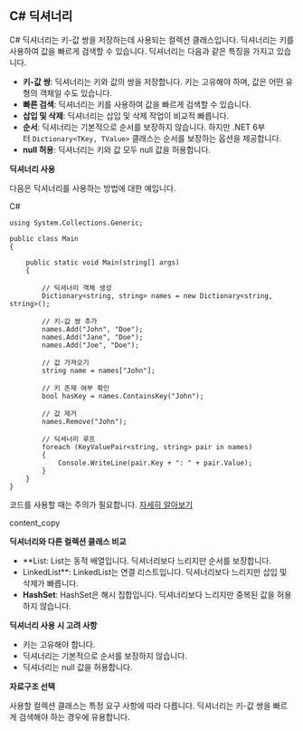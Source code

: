 ## C# 딕셔너리

C# 딕셔너리는 키-값 쌍을 저장하는데 사용되는 컬렉션 클래스입니다. 딕셔너리는 키를 사용하여 값을 빠르게 검색할 수 있습니다. 딕셔너리는 다음과 같은 특징을 가지고 있습니다.

- **키-값 쌍**: 딕셔너리는 키와 값의 쌍을 저장합니다. 키는 고유해야 하며, 값은 어떤 유형의 객체일 수도 있습니다.
- **빠른 검색**: 딕셔너리는 키를 사용하여 값을 빠르게 검색할 수 있습니다.
- **삽입 및 삭제**: 딕셔너리는 삽입 및 삭제 작업이 비교적 빠릅니다.
- **순서**: 딕셔너리는 기본적으로 순서를 보장하지 않습니다. 하지만 .NET 6부터 `Dictionary<TKey, TValue>` 클래스는 순서를 보장하는 옵션을 제공합니다.
- **null 허용**: 딕셔너리는 키와 값 모두 null 값을 허용합니다.

**딕셔너리 사용**

다음은 딕셔너리를 사용하는 방법에 대한 예입니다.

C#

```
using System.Collections.Generic;

public class Main
{

    public static void Main(string[] args)
    {

        // 딕셔너리 객체 생성
        Dictionary<string, string> names = new Dictionary<string, string>();

        // 키-값 쌍 추가
        names.Add("John", "Doe");
        names.Add("Jane", "Doe");
        names.Add("Joe", "Doe");

        // 값 가져오기
        string name = names["John"];

        // 키 존재 여부 확인
        bool hasKey = names.ContainsKey("John");

        // 값 제거
        names.Remove("John");

        // 딕셔너리 루프
        foreach (KeyValuePair<string, string> pair in names)
        {
            Console.WriteLine(pair.Key + ": " + pair.Value);
        }
    }
}
```

코드를 사용할 때는 주의가 필요합니다. [자세히 알아보기](https://bard.google.com/faq#coding)

content_copy

**딕셔너리와 다른 컬렉션 클래스 비교**

- **List<T>: List<T>는 동적 배열입니다. 딕셔너리보다 느리지만 순서를 보장합니다.
 - LinkedList<T>**: LinkedList<T>는 연결 리스트입니다. 딕셔너리보다 느리지만 삽입 및 삭제가 빠릅니다.
- **HashSet<T>**: HashSet<T>은 해시 집합입니다. 딕셔너리보다 느리지만 중복된 값을 허용하지 않습니다.

**딕셔너리 사용 시 고려 사항**

- 키는 고유해야 합니다.
- 딕셔너리는 기본적으로 순서를 보장하지 않습니다.
- 딕셔너리는 null 값을 허용합니다.

**자료구조 선택**

사용할 컬렉션 클래스는 특정 요구 사항에 따라 다릅니다. 딕셔너리는 키-값 쌍을 빠르게 검색해야 하는 경우에 유용합니다.